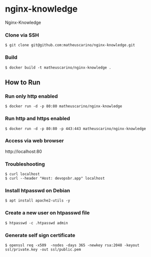 # nginx-knowledge
Nginx-Knowledge

### Clone via SSH
```
$ git clone git@github.com:matheuscarino/nginx-knowledge.git
```
### Build
```
$ docker build -t matheuscarino/nginx-knowledge .
```
## How to Run
### Run only http enabled
```
$ docker run -d -p 80:80 matheuscarino/nginx-knowledge
```
### Run http and https enabled
```
$ docker run -d -p 80:80 -p 443:443 matheuscarino/nginx-knowledge
```
### Access via web browser

http://localhost:80

### Troubleshooting
```
$ curl localhost
$ curl --header "Host: devopsbr.app" localhost
```

### Install htpasswd on Debian
```
$ apt install apache2-utils -y
```
### Create a new user on htpasswd file
```
$ htpasswd -c .htpasswd admin
```
### Generate self sign certificate
```
$ openssl req -x509  -nodes -days 365 -newkey rsa:2048 -keyout ssl/private.key -out ssl/public.pem
```